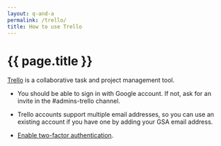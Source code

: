```yaml
---
layout: q-and-a
permalink: /trello/
title: How to use Trello
---
```

# {{ page.title }}

[Trello](https://trello.com/18f3/) is a collaborative task and project management tool.

* You should be able to sign in with Google account. If not, ask for an invite in the #admins-trello channel.
    
* Trello accounts support multiple email addresses, so you can use an existing account if you have one by adding your GSA email address.

* [Enable two-factor authentication](https://trello.com/2fa).
